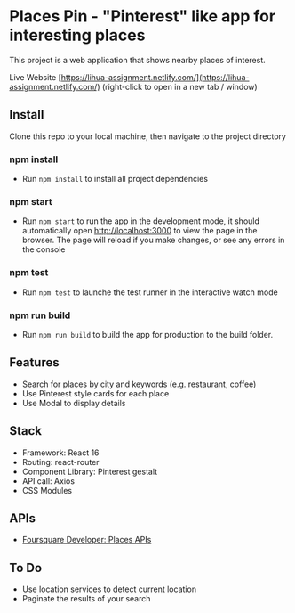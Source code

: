 # Places Pin - "Pinterest" like app for interesting places
This project is a web application that shows nearby places of interest.

Live Website
[https://lihua-assignment.netlify.com/](https://lihua-assignment.netlify.com/) (right-click to open in a new tab / window)

## Install
Clone this repo to your local machine, then navigate to the project directory

### npm install
- Run `npm install` to install all project dependencies

### npm start
- Run `npm start` to run the app in the development mode, it should automatically open [http://localhost:3000](http://localhost:3000) to view the page in the browser. The page will reload if you make changes, or see any errors in the console

### npm test
- Run `npm test` to launche the test runner in the interactive watch mode

### npm run build
-  Run `npm run build` to build the app for production to the build folder.

## Features
- Search for places by city and keywords (e.g. restaurant, coffee)
- Use Pinterest style cards for each place 
- Use Modal to display details

## Stack
- Framework: React 16
- Routing: react-router
- Component Library: Pinterest gestalt 
- API call: Axios
- CSS Modules

## APIs
-  [Foursquare Developer: Places APIs](https://developer.foursquare.com/docs/) 
  
## To Do
- Use location services to detect current location
- Paginate the results of your search
